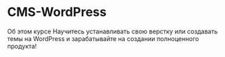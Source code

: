 # CMS-WordPress
Об этом курсе Научитесь устанавливать свою верстку или создавать темы на WordPress и зарабатывайте на создании полноценного продукта!
